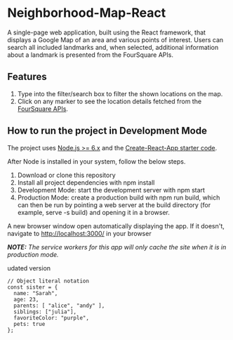 # Neighborhood-Map-React
A single-page web application, built using the React framework, that displays a Google Map of an area and various points of interest. Users can search all included landmarks and, when selected, additional information about a landmark is presented from the FourSquare APIs.

## Features

1. Type into the filter/search box to filter the shown locations on the map.
2. Click on any marker to see the location details fetched from the [FourSquare APIs](https://developer.foursquare.com/).

## How to run the project in Development Mode
The project uses [Node.js >= 6.x](https://nodejs.org/en/) and the [Create-React-App starter code](https://github.com/facebookincubator/create-react-app).

After Node is installed in your system, follow the below steps.

1. Download or clone this repository
2. Install all project dependencies with npm install
3. Development Mode: start the development server with npm start
4. Production Mode: create a production build with npm run build, which can then be run by pointing a web server at the build directory (for example, serve -s build) and opening it in a browser.

A new browser window open automatically displaying the app.  If it doesn't, navigate to [http://localhost:3000/](http://localhost:3000/) in your browser

***NOTE:*** *The service workers for this app will only cache the site when it is in production mode.*

udated version

```
// Object literal notation
const sister = {
  name: "Sarah", 
  age: 23,
  parents: [ "alice", "andy" ],
  siblings: ["julia"],
  favoriteColor: "purple",
  pets: true
};
```
